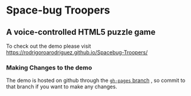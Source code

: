 # Space-bug Troopers
## A voice-controlled HTML5 puzzle game
To check out the demo please visit <https://rodrigoroarodriguez.github.io/Spacebug-Troopers/>

### Making Changes to the demo
The demo is hosted on github through the [`gh-pages` branch](https://github.com/RodrigoRoaRodriguez/Spacebug-Troopers/tree/gh-pages) , so commit to that branch if you want to make any changes.
